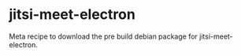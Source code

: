 # jitsi-meet-electron

Meta recipe to download the pre build debian package for jitsi-meet-electron.

